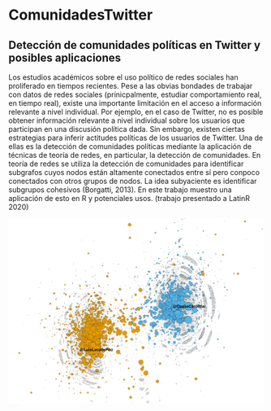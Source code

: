 # ComunidadesTwitter
## Detección de comunidades políticas en Twitter y posibles aplicaciones

Los estudios académicos sobre el uso político de redes sociales han proliferado en tiempos recientes. Pese a las obvias bondades de trabajar con datos de redes sociales (prinicpalmente, estudiar comportamiento real, en tiempo real), existe una importante limitación en el acceso a información relevante a nivel individual. Por ejemplo, en el caso de Twitter, no es posible obtener información relevante a nivel individual sobre los usuarios que participan en una discusión política dada. Sin embargo, existen ciertas estrategias para inferir actitudes políticas de los usuarios de Twitter. Una de ellas es la detección de comunidades políticas mediante la aplicación de técnicas de teoría de redes, en particular, la detección de comunidades. En teoría de redes se utiliza la detección de comunidades para identificar subgrafos cuyos nodos están altamente conectados entre sí pero conpoco conectados con otros grupos de nodos. La idea subyaciente es identificar subgrupos cohesivos (Borgatti, 2013). En este trabajo muestro una aplicación de esto en R y potenciales usos. (trabajo presentado a LatinR 2020)

 ![](ima1.jpg)










